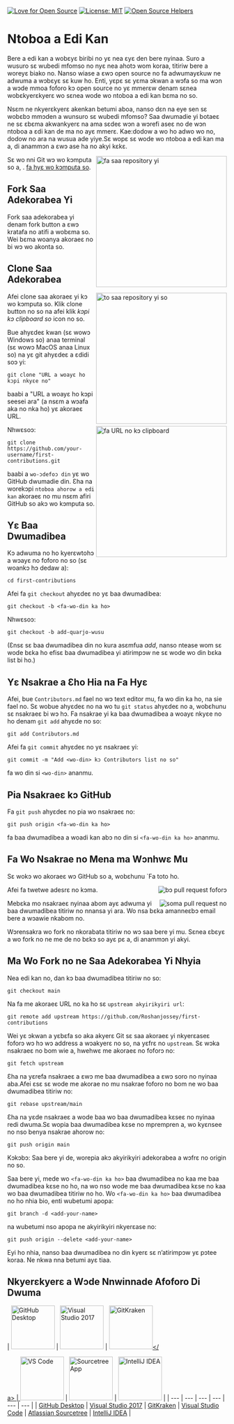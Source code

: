 [![Love for Open Source](https://badges.frapsoft.com/os/v1/open-source.svg?v=103)](https://github.com/ellerbrock/open-source-badges/)
[![License: MIT](https://img.shields.io/badge/License-MIT-green.svg)](https://opensource.org/licenses/MIT)
[![Open Source Helpers](https://www.codetriage.com/roshanjossey/first-contributions/badges/users.svg)](https://www.codetriage.com/roshanjossey/first-contributions)

# Ntoboa a Edi Kan

Bere a edi kan a wobɛyɛ biribi no yɛ nea ɛyɛ den bere nyinaa. Suro a wusuro sɛ wubedi mfomso no nyɛ nea ahotɔ wom koraa, titiriw bere a woreyɛ biako no. Nanso wiase a ɛwɔ open source no fa adwumayɛkuw ne adwuma a wɔbɛyɛ sɛ kuw ho. Enti, yɛpɛ sɛ yɛma ɔkwan a wɔfa so ma wɔn a wɔde mmoa foforo kɔ open source no yɛ mmerɛw denam sɛnea wobɛkyerɛkyerɛ wo sɛnea wode wo ntoboa a edi kan bɛma no so.

Nsɛm ne nkyerɛkyerɛ akenkan betumi aboa, nanso dɛn na eye sen sɛ wobɛbɔ mmɔden a wunsuro sɛ wubedi mfomso? Saa dwumadie yi botaeɛ ne sɛ ɛbɛma akwankyerɛ na ama sɛdeɛ wɔn a wɔrefi aseɛ no de wɔn ntoboa a ɛdi kan de ma no ayɛ mmerɛ. Kae:dodow a wo ho adwo wo no, dodow no ara na wusua ade yiye.Sɛ wopɛ sɛ wode wo ntoboa a edi kan ma a, di anammɔn a ɛwɔ ase ha no akyi kɛkɛ.

<img align="right" width="300" src="https://firstcontributions.github.io/assets/Readme/fork.png" alt="fa saa repository yi" />

Sɛ wo nni Git wɔ wo kɔmputa so a, . [fa hyɛ wo kɔmputa so](https://help.github.com/articles/set-up-git/).

## Fork Saa Adekorabea Yi

Fork saa adekorabea yi denam fork button a ɛwɔ kratafa no atifi a wobɛma so.
Wei bɛma woanya akoraeɛ no bi wɔ wo akonta so.

## Clone Saa Adekorabea

<img align="right" width="300" src="https://firstcontributions.github.io/assets/Readme/clone.png" alt="to saa repository yi so" />

Afei clone saa akoraeɛ yi kɔ wo kɔmputa so. Klik clone button no so na afei klik *kɔpi kɔ clipboard so* icon no so.

Bue ahyɛdeɛ kwan (sɛ wowɔ Windows so) anaa terminal (sɛ wowɔ MacOS anaa Linux so) na yɛ git ahyɛdeɛ a ɛdidi soɔ yi:

```
git clone "URL a woayɛ ho kɔpi nkyɛe no"
```
baabi a "URL a woayɛ ho kɔpi seesei ara" (a nsɛm a wɔafa aka no nka ho) yɛ akoraeɛ URL.

<img align="right" width="300" src="https://firstcontributions.github.io/assets/Readme/copy-to-clipboard.png" alt="fa URL no kɔ clipboard" />

Nhwɛsoɔ:
```
git clone https://github.com/your-username/first-contributions.git
```
baabi a `wo-ɔdefoɔ din` yɛ wo GitHub dwumadie din. Ɛha na worekɔpi `ntoboa ahorow a edi kan` akoraeɛ no mu nsɛm afiri GitHub so akɔ wo kɔmputa so.

## Yɛ Baa Dwumadibea

Kɔ adwuma no ho kyerɛwtohɔ a wɔayɛ no foforo no so (sɛ woankɔ hɔ dedaw a):

```
cd first-contributions
```
Afei fa `git checkout` ahyɛdeɛ no yɛ baa dwumadibea:
```
git checkout -b <fa-wo-din ka ho>
```

Nhwɛsoɔ:
```
git checkout -b add-quarjo-wusu
```
(Ɛnsɛ sɛ baa dwumadibea din no kura asɛmfua *add*, nanso ntease wom sɛ wode bɛka ho efisɛ baa dwumadibea yi atirimpɔw ne sɛ wode wo din bɛka list bi ho.)

## Yɛ Nsakrae a Ɛho Hia na Fa Hyɛ

Afei, bue `Contributors.md` fael no wɔ text editor mu, fa wo din ka ho, na sie fael no. Sɛ wobue ahyɛdeɛ no na wo tu `git status` ahyɛdeɛ no a, wobɛhunu sɛ nsakraeɛ bi wɔ hɔ. Fa nsakrae yi ka baa dwumadibea a woayɛ nkyɛe no ho denam `git add` ahyɛde no so:
```
git add Contributors.md
```

Afei fa `git commit` ahyɛdeɛ no yɛ nsakraeɛ yi:
```
git commit -m "Add <wo-din> kɔ Contributors list no so"
```
fa wo din si `<wo-din>` ananmu.

## Pia Nsakraeɛ kɔ GitHub

Fa `git push` ahyɛdeɛ no pia wo nsakraeɛ no:
```
git push origin <fa-wo-din ka ho>
```
fa baa dwumadibea a woadi kan abɔ no din si `<fa-wo-din ka ho>` ananmu.

## Fa Wo Nsakrae no Mena ma Wɔnhwɛ Mu

Sɛ wokɔ wo akoraeɛ wɔ GitHub so a, wobɛhunu `Fa toto ho.

<img style="float: right;" src="https://firstcontributions.github.io/assets/Readme/compare-and-pull.png" alt="bɔ pull request foforɔ" />

Afei fa twetwe adesrɛ no kɔma.

<img style="float: right;" src="https://firstcontributions.github.io/assets/Readme/submit-pull-request.png" alt="soma pull request no" />

Mebɛka mo nsakraeɛ nyinaa abom ayɛ adwuma yi baa dwumadibea titiriw no nnansa yi ara. Wo nsa bɛka amanneɛbɔ email bere a wɔawie nkabom no.

Wɔrensakra wo fork no nkorabata titiriw no wɔ saa bere yi mu. Sɛnea ɛbɛyɛ a wo fork no ne me de no bɛkɔ so ayɛ pɛ a, di anammɔn yi akyi.

## Ma Wo Fork no ne Saa Adekorabea Yi Nhyia

Nea edi kan no, dan kɔ baa dwumadibea titiriw no so:
```
git checkout main
```

Na fa me akoraeɛ URL no ka ho sɛ `upstream akyirikyiri url`:
```
git remote add upstream https://github.com/Roshanjossey/first-contributions
```
Wei yɛ ɔkwan a yɛbɛfa so aka akyerɛ Git sɛ saa akoraeɛ yi nkyerɛaseɛ foforɔ wɔ hɔ wɔ address a wɔakyerɛ no so, na yɛfrɛ no `upstream`. Sɛ wɔka nsakraeɛ no bom wie a, hwehwɛ me akoraeɛ no foforɔ no:
```
git fetch upstream
```

Ɛha na yɛrefa nsakraeɛ a ɛwɔ me baa dwumadibea a ɛwɔ soro no nyinaa aba.Afei ɛsɛ sɛ wode me akorae no mu nsakrae foforo no bom ne wo baa dwumadibea titiriw no:
```
git rebase upstream/main
```
Ɛha na yɛde nsakraeɛ a wode baa wo baa dwumadibea kɛseɛ no nyinaa redi dwuma.Sɛ wopia baa dwumadibea kɛse no mprempren a, wo kyɛnsee no nso benya nsakrae ahorow no:

```
git push origin main
```
Kɔkɔbɔ: Saa bere yi de, worepia akɔ akyirikyiri adekorabea a wɔfrɛ no origin no so.

Saa bere yi, mede wo `<fa-wo-din ka ho>` baa dwumadibea no kaa me baa dwumadibea kɛse no ho, na wo nso wode me baa dwumadibea kɛse no kaa wo baa dwumadibea titiriw no ho. Wo `<fa-wo-din ka ho>` baa dwumadibea no ho nhia bio, enti wubetumi apopa:
```
git branch -d <add-your-name>
```
na wubetumi nso apopa ne akyirikyiri nkyerɛase no:
```
git push origin --delete <add-your-name>
```
Eyi ho nhia, nanso baa dwumadibea no din kyerɛ sɛ n’atirimpɔw yɛ pɔtee koraa. Ne nkwa nna betumi ayɛ tiaa.

## Nkyerɛkyerɛ a Wɔde Nnwinnade Afoforo Di Dwuma

| <a href="../gui-tool-tutorials/github-desktop-tutorial.md"><img alt="GitHub Desktop" src="https://desktop.github.com/images/desktop-icon.svg" width="100"></a> | <a href="../gui-tool-tutorials/github-windows-vs2017-tutorial.md"><img alt="Visual Studio 2017" src="https://upload.wikimedia.org/wikipedia/commons/c/cd/Visual_Studio_2017_Logo.svg" width="100"></a> | <a href="../gui-tool-tutorials/gitkraken-tutorial.md"><img alt="GitKraken" src="https://firstcontributions.github.io/assets/gui-tool-tutorials/gitkraken-tutorial/gk-icon.png" width="100"></

a> | <a href="../gui-tool-tutorials/github-windows-vs-code-tutorial.md"><img alt="VS Code" src="https://upload.wikimedia.org/wikipedia/commons/2/2d/Visual_Studio_Code_1.18_icon.svg" width=100></a> | <a href="../gui-tool-tutorials/sourcetree-macos-tutorial.md"><img alt="Sourcetree App" src="https://wac-cdn.atlassian.com/dam/jcr:81b15cde-be2e-4f4a-8af7-9436f4a1b431/Sourcetree-icon-blue.svg" width=100></a> | <a href="../gui-tool-tutorials/github-windows-intellij-tutorial.md"><img alt="IntelliJ IDEA" src="https://upload.wikimedia.org/wikipedia/commons/thumb/9/9c/IntelliJ_IDEA_Icon.svg/512px-IntelliJ_IDEA_Icon.svg.png" width=100></a> |
| --- | --- | --- | --- | --- | --- |
| [GitHub Desktop](../gui-tool-tutorials/github-desktop-tutorial.md) | [Visual Studio 2017](../gui-tool-tutorials/github-windows-vs2017-tutorial.md) | [GitKraken](../gui-tool-tutorials/gitkraken-tutorial.md) | [Visual Studio Code](../gui-tool-tutorials/github-windows-vs-code-tutorial.md) | [Atlassian Sourcetree](../gui-tool-tutorials/sourcetree-macos-tutorial.md) | [IntelliJ IDEA](../gui-tool-tutorials/github-windows-intellij-tutorial.md) |
